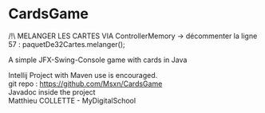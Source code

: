 # CardsGame
/!\ MELANGER LES CARTES VIA ControllerMemory -> décommenter la ligne 57 : paquetDe32Cartes.melanger();

A simple JFX-Swing-Console game with cards in Java

Intellij Project with Maven use is encouraged.<br>
git repo : https://github.com/Msxn/CardsGame<br>
Javadoc inside the project<br>
Matthieu COLLETTE - MyDigitalSchool
